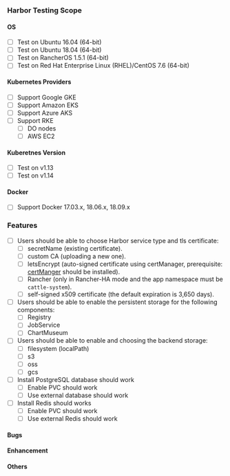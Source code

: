 ### Harbor Testing Scope

#### OS
- [ ] Test on Ubuntu 16.04 (64-bit)
- [ ] Test on Ubuntu 18.04 (64-bit)
- [ ] Test on RancherOS 1.5.1 (64-bit)
- [ ] Test on Red Hat Enterprise Linux (RHEL)/CentOS 7.6 (64-bit)

#### Kubernetes Providers
- [ ] Support Google GKE
- [ ] Support Amazon EKS
- [ ] Support Azure AKS
- [ ] Support RKE
   - [ ] DO nodes
   - [ ] AWS EC2

#### Kuberetnes Version
- [ ] Test on v1.13
- [ ] Test on v1.14

#### Docker
- [ ] Support Docker 17.03.x, 18.06.x, 18.09.x

### Features
- [ ] Users should be able to choose Harbor service type and tls certificate:
  + [ ] secretName (existing certificate).
  + [ ] custom CA (uploading a new one).
  + [ ] letsEncrypt (auto-signed certificate using certManager, prerequisite: [certManger](https://github.com/helm/charts/tree/master/stable/cert-manager) should be installed).
  + [ ] Rancher (only in Rancher-HA mode and the app namespace must be `cattle-system`).
  + [ ] self-signed x509 certificate (the default expiration is 3,650 days).
- [ ] Users should be able to enable the persistent storage for the following components:
  + [ ] Registry
  + [ ] JobService
  + [ ] ChartMuseum
- [ ] Users should be able to enable and choosing the backend storage:
  + [ ] filesystem (localPath)
  + [ ] s3
  + [ ] oss
  + [ ] gcs
- [ ] Install PostgreSQL database should work
  + [ ] Enable PVC should work
  + [ ] Use external database should work
- [ ] Install Redis should works
  + [ ] Enable PVC should work
  + [ ] Use external Redis should work
 
#### Bugs

#### Enhancement

#### Others
